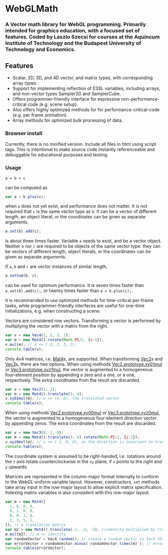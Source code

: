 # WebGLMath
### A Vector math library for WebGL programming. Primarily intended for graphics education, with a focused set of features. Coded by Laszlo Szecsi for courses at the Aquincum Institute of Technology and the Budapest University of Technology and Economics.

## Features

* Scalar, 2D, 3D, and 4D vector, and matrix types, with corresponding array types.
* Support for implementing reflection of ESSL variables, including arrays, and non-vector types Sampler2D and SamplerCube.
* Offers programmer-friendly interface for expressive non-performance-critical code (e.g. scene setup).
* Also offers highly optimized methods for for performance-critical-code (e.g. per frame animation).
* Array methods for optimized bulk processing of data.

### Browser install

Currently, there is no minified version. Include all files in html using script tags. This is intentional to make source code instantly referenceable and debuggable for educational purposes and testing.

### Usage

```
a = b + c
```
can be computed as 
```javascript
var a = b.plus(c);
```
when `a` does not yet exist, and performance does not matter. It is not required that `c` is the same vector type as `b`: it can be a vector of different length, an object literal, or the coordinates can be given as separate arguments.
```javascript
a.set(b).add(c);
```
is about three times faster. Variable `a` needs to exist, and be a vector object. Neither `b` nor `c` are required to be objects of the same vector type: they can be vectors of different length, object literals, or the coordinates can be given as separate arguments.

If `a`, `b` and `c` are vector instances of similar length,
```javascript
a.setSum(b, c);
```
can be used for optimum performance. It is seven times faster than `a.set(b).add(c);`, or twenty times faster than `a = b.plus(c);`.

It is recommended to use optimized methods for time-critical per-frame tasks, while programmer-friendly interfaces are useful for one-time initializations, e.g. when constructing a scene.

Vectors are considered row vectors. Transforming a vector is performed by multiplying the vector with a matrix from the right.
```javascript
var v = new Vec4(1, 2, 3, 1);
var m = new Mat4().rotate(Math.PI/2, {z:1});
v.mul(m); // v <= (-2, 1, 3, 1);
console.table(v);
```

Only 4x4 matrices, i.e. [Mat4](Mat4.html)s, are supported. When transforming [Vec2](Vec2.html)s and [Vec3](Vec3.html)s, there are two options. When using methods [Vec2.prototype.xy01mul](Vec2#xy01mul) or [Vec3.prototype.xyz1mul](Vec3.html#xyz1mul), the vector is augmented to a homogeneous four-element position by appending a zero and a one, or a one, respectively. The extra coordinates from the result are discarded.
```javascript
var v = new Vec2(1, 2);
var m = new Mat4().translate(3, 4);
v.xy01mul(m); // v <= (4, 6), the translated vector
console.table(v);
```

When using methods [Vec2.prototype.xy00mul](Vec2.html#xy00mul) or [Vec3.prototype.xyz0mul](Vec3.html#xyz0mul), the vector is augmented to a homogeneous four-element direction vector by appending zeros. The extra coordinates from the result are discarded.
```javascript
var v = new Vec3(0, 1, 0);
var m = new Mat4().translate(3, 4).rotate(Math.PI/2, {z:1});
v.xyz0mul(m); // v <= (-1, 0, 0), as the direction is invariant to translation
console.table(v);
```

The coordinate system is assumed to be right-handed, i.e. rotations around the `z` axis rotate counterclockwise in the `xy` plane, if `x` points to the right and `y` upwards.

Matrices are represented in the column-major format internally to conform to the WebGL uniform variable layout. However, constructors, `set` methods take array input in the row-major layout to allow explicit matrix specification. Indexing matrix variables is also consistent with this row-major layout.
```javascript
var m = new Mat4([
  1, 0, 0, 0,
  0, 1, 0, 0,
  0, 0, 1, 0,
  2, 3, 5, 1,
]); // a translation matrix
var m2 = new Mat4().translate(-2, -3, -5); //identity multiplied by translation in the opposite direction
m.mul(m2); // m <= identity
var randomVector = Vec4.random(); // create a random vector to test that any vector is transformed to itself
var errorVector = randomVector.minus( randomVector.times(m) ); // errorVector <= (0, 0, 0, 0)
console.table(errorVector);
```